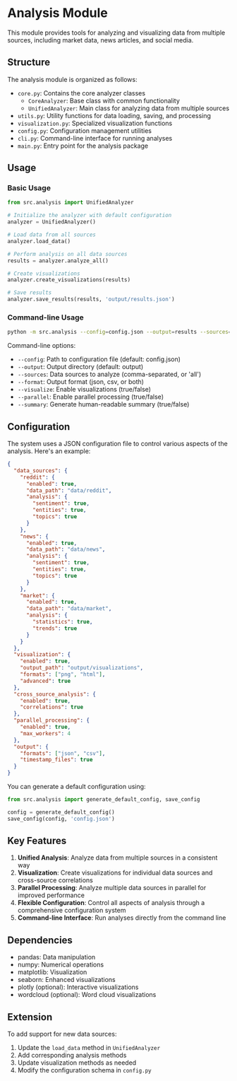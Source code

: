 # Analysis Module

This module provides tools for analyzing and visualizing data from multiple sources, including market data, news articles, and social media.

## Structure

The analysis module is organized as follows:

- `core.py`: Contains the core analyzer classes
  - `CoreAnalyzer`: Base class with common functionality
  - `UnifiedAnalyzer`: Main class for analyzing data from multiple sources
- `utils.py`: Utility functions for data loading, saving, and processing
- `visualization.py`: Specialized visualization functions
- `config.py`: Configuration management utilities
- `cli.py`: Command-line interface for running analyses
- `main.py`: Entry point for the analysis package

## Usage

### Basic Usage

```python
from src.analysis import UnifiedAnalyzer

# Initialize the analyzer with default configuration
analyzer = UnifiedAnalyzer()

# Load data from all sources
analyzer.load_data()

# Perform analysis on all data sources
results = analyzer.analyze_all()

# Create visualizations
analyzer.create_visualizations(results)

# Save results
analyzer.save_results(results, 'output/results.json')
```

### Command-line Usage

```bash
python -m src.analysis --config=config.json --output=results --sources=all --format=json
```

Command-line options:
- `--config`: Path to configuration file (default: config.json)
- `--output`: Output directory (default: output)
- `--sources`: Data sources to analyze (comma-separated, or 'all')
- `--format`: Output format (json, csv, or both)
- `--visualize`: Enable visualizations (true/false)
- `--parallel`: Enable parallel processing (true/false)
- `--summary`: Generate human-readable summary (true/false)

## Configuration

The system uses a JSON configuration file to control various aspects of the analysis. Here's an example:

```json
{
  "data_sources": {
    "reddit": {
      "enabled": true,
      "data_path": "data/reddit",
      "analysis": {
        "sentiment": true,
        "entities": true,
        "topics": true
      }
    },
    "news": {
      "enabled": true,
      "data_path": "data/news",
      "analysis": {
        "sentiment": true,
        "entities": true,
        "topics": true
      }
    },
    "market": {
      "enabled": true,
      "data_path": "data/market",
      "analysis": {
        "statistics": true,
        "trends": true
      }
    }
  },
  "visualization": {
    "enabled": true,
    "output_path": "output/visualizations",
    "formats": ["png", "html"],
    "advanced": true
  },
  "cross_source_analysis": {
    "enabled": true,
    "correlations": true
  },
  "parallel_processing": {
    "enabled": true,
    "max_workers": 4
  },
  "output": {
    "formats": ["json", "csv"],
    "timestamp_files": true
  }
}
```

You can generate a default configuration using:

```python
from src.analysis import generate_default_config, save_config

config = generate_default_config()
save_config(config, 'config.json')
```

## Key Features

1. **Unified Analysis**: Analyze data from multiple sources in a consistent way
2. **Visualization**: Create visualizations for individual data sources and cross-source correlations
3. **Parallel Processing**: Analyze multiple data sources in parallel for improved performance
4. **Flexible Configuration**: Control all aspects of analysis through a comprehensive configuration system
5. **Command-line Interface**: Run analyses directly from the command line

## Dependencies

- pandas: Data manipulation
- numpy: Numerical operations
- matplotlib: Visualization
- seaborn: Enhanced visualizations
- plotly (optional): Interactive visualizations
- wordcloud (optional): Word cloud visualizations

## Extension

To add support for new data sources:
1. Update the `load_data` method in `UnifiedAnalyzer`
2. Add corresponding analysis methods
3. Update visualization methods as needed
4. Modify the configuration schema in `config.py` 